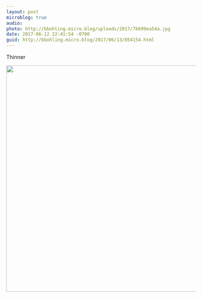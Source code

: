 ```yaml
---
layout: post
microblog: true
audio: 
photo: http://bbohling.micro.blog/uploads/2017/7b699ea54a.jpg
date: 2017-06-12 22:41:54 -0700
guid: http://bbohling.micro.blog/2017/06/13/054154.html
---
```

Thinner

<img src="http://bbohling.micro.blog/uploads/2017/7b699ea54a.jpg" width="600" height="600" style="height: auto" />
